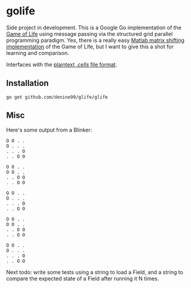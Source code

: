 golife
======
Side project in development.  This is a Google Go implementation of the [Game of Life](https://en.wikipedia.org/wiki/Conway's_Game_of_Life) using message passing via the structured grid parallel programming paradigm.  Yes, there is a really easy [Matlab matrix shifting implementation](http://www.mathworks.com/moler/exm/chapters/life.pdf) of the Game of Life, but I want to give this a shot for learning and comparison.

Interfaces with the [plaintext *.cells* file format](http://conwaylife.com/wiki/Plaintext).

## Installation ##

	go get github.com/denine99/glife/glife


## Misc ##
Here's some output from a Blinker:

	O O . . 
	O . . . 
	. . . O 
	. . O O 
	
	O O . . 
	O O . . 
	. . O O 
	. . O O 
	
	O O . . 
	O . . . 
	. . . O 
	. . O O 
	
	O O . . 
	O O . . 
	. . O O 
	. . O O 

	O O . . 
	O . . . 
	. . . O 
	. . O O 

Next todo: write some tests using a string to load a Field, and a string to compare the expected state of a Field after running it N times.
